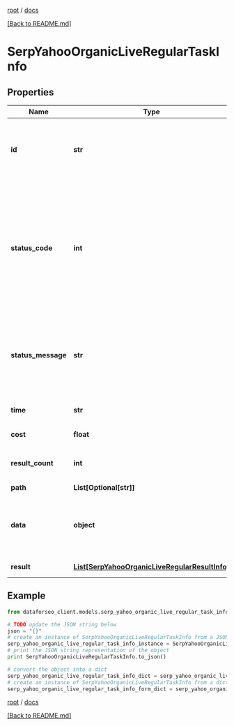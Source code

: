 [root](./../ "root") / [docs](./ "docs")

[[Back to README.md]](./../README.md "[Back to README.md]")

# SerpYahooOrganicLiveRegularTaskInfo

## Properties

Name | Type | Description | Notes
------------ | ------------- | ------------- | -------------
**id** | **str** | task identifier unique task identifier in our system in the UUID format | [optional]
**status_code** | **int** | status code of the task generated by DataForSEO, can be within the following range: 10000-60000 you can find the full list of the response codes here | [optional]
**status_message** | **str** | informational message of the task you can find the full list of general informational messages here | [optional]
**time** | **str** | execution time, seconds | [optional]
**cost** | **float** | total tasks cost, USD | [optional]
**result_count** | **int** | number of elements in the result array | [optional]
**path** | **List[Optional[str]]** | URL path | [optional]
**data** | **object** | contains the same parameters that you specified in the POST request | [optional]
**result** | [**List[SerpYahooOrganicLiveRegularResultInfo]**](SerpYahooOrganicLiveRegularResultInfo.md) | array of results | [optional]

## Example

```python
from dataforseo_client.models.serp_yahoo_organic_live_regular_task_info import SerpYahooOrganicLiveRegularTaskInfo

# TODO update the JSON string below
json = "{}"
# create an instance of SerpYahooOrganicLiveRegularTaskInfo from a JSON string
serp_yahoo_organic_live_regular_task_info_instance = SerpYahooOrganicLiveRegularTaskInfo.from_json(json)
# print the JSON string representation of the object
print SerpYahooOrganicLiveRegularTaskInfo.to_json()

# convert the object into a dict
serp_yahoo_organic_live_regular_task_info_dict = serp_yahoo_organic_live_regular_task_info_instance.to_dict()
# create an instance of SerpYahooOrganicLiveRegularTaskInfo from a dict
serp_yahoo_organic_live_regular_task_info_form_dict = serp_yahoo_organic_live_regular_task_info.from_dict(serp_yahoo_organic_live_regular_task_info_dict)
```

  

[root](./../ "root") / [docs](./ "docs")

[[Back to README.md]](./../README.md "[Back to README.md]")